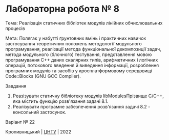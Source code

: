 ﻿# Лабораторна робота № 8

Тема: Реалізація статичних бібліотек модулів лінійних обчислювальних процесів

Мета: Полягає у набутті ґрунтовних вмінь і практичних навичок застосування теоретичних положень методології модульного програмування, реалізації метода функціональної декомпозиції задач, метода модульного (блочного) тестування, представлення мовою програмування C++ даних скалярних типів, арифметичних і логічних операцій, потокового введення й виведення інформації, розроблення програмних модулів та засобів у кросплатформовому середовищі Code::Blocks (GNU GCC Compiler).

Завдання
1. Реазізувати статичну бібліотеку модулів libModulesПрізвище C/C++, яка містить функцію розв'язання задачі 8.1.
2. Реалізувати програмне забезпечення розв'язання задачі 8.2 - консольний застосунок.

Варіант № 22


Кропивницький | <a href="http://www.kntu.kr.ua/">ЦНТУ</a> | 2022
